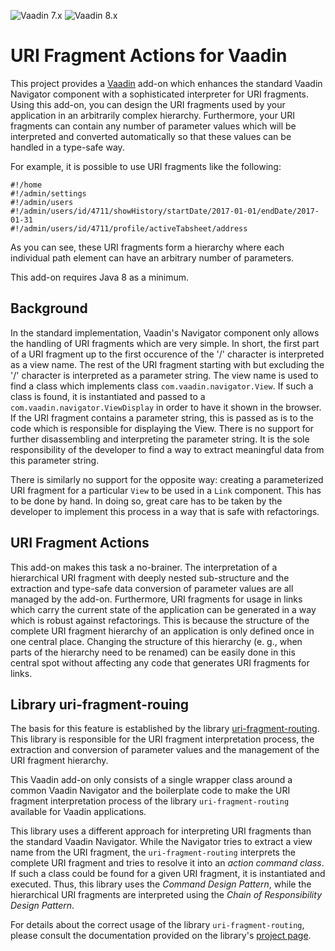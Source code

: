 ![Vaadin 7.x](https://img.shields.io/badge/Vaadin-7.x-blue.svg)
![Vaadin 8.x](https://img.shields.io/badge/Vaadin-8.x-ff69b4.svg)

URI Fragment Actions for Vaadin
===============================

This project provides a [Vaadin](https://vaadin.com/home) add-on which enhances the standard Vaadin Navigator component with a sophisticated interpreter for URI fragments. Using this add-on, you can design the URI fragments used by your application in an arbitrarily complex hierarchy. Furthermore, your URI fragments can contain any number of parameter values which will be interpreted and converted automatically so that these values can be handled in a type-safe way.

For example, it is possible to use URI fragments like the following:

```text
#!/home
#!/admin/settings
#!/admin/users
#!/admin/users/id/4711/showHistory/startDate/2017-01-01/endDate/2017-01-31
#!/admin/users/id/4711/profile/activeTabsheet/address
```

As you can see, these URI fragments form a hierarchy where each individual path element can have an arbitrary number of parameters.

This add-on requires Java 8 as a minimum.
  
Background
----------
In the standard implementation, Vaadin's Navigator component only allows the handling of URI fragments which are very simple. In short, the first part of a URI fragment up to the first occurence of the '/' character is interpreted as a view name. The rest of the URI fragment starting with but excluding the '/' character is interpreted as a parameter string. The view name is used to find a class which implements class `com.vaadin.navigator.View`. If such a class is found, it is instantiated and passed to a `com.vaadin.navigator.ViewDisplay` in order to have it shown in the browser. If the URI fragment contains a parameter string, this is passed as is to the code which is responsible for displaying the View. There is no support for further disassembling and interpreting the parameter string. It is the sole responsibility of the developer to find a way to extract meaningful data from this parameter string.
   
There is similarly no support for the opposite way: creating a parameterized URI fragment for a particular `View` to be used in a `Link` component. This has to be done by hand. In doing so, great care has to be taken by the developer to implement this process in a way that is safe with refactorings.
 
URI Fragment Actions
--------------------

This add-on makes this task a no-brainer. The interpretation of a hierarchical URI fragment with deeply nested sub-structure and the extraction and type-safe data conversion of parameter values are all managed by the add-on. Furthermore, URI fragments for usage in links which carry the current state of the application can be generated in a way which is robust against refactorings. This is because the structure of the complete URI fragment hierarchy of an application is only defined once in one central place. Changing the structure of this hierarchy (e. g., when parts of the hierarchy need to be renamed) can be easily done in this central spot without affecting any code that generates URI fragments for links.
   
Library uri-fragment-rouing
---------------------------
The basis for this feature is established by the library [uri-fragment-routing](https://github.com/rolandkrueger/uri-fragment-routing). This library is responsible for  the URI fragment interpretation process, the extraction and conversion of parameter values and the management of the URI fragment hierarchy.

This Vaadin add-on only consists of a single wrapper class around a common Vaadin Navigator and the boilerplate code to make the URI fragment interpretation process of the library `uri-fragment-routing` available for Vaadin applications.
  
This library uses a different approach for interpreting URI fragments than the standard Vaadin Navigator. While the Navigator tries to extract a view name from the URI fragment, the `uri-fragment-routing` interprets the complete URI fragment and tries to resolve it into an *action command class*. If such a class could be found for a given URI fragment, it is instantiated and executed. Thus, this library uses the *Command Design Pattern*, while the hierarchical URI fragments are interpreted using the *Chain of Responsibility Design Pattern*.

For details about the correct usage of the library `uri-fragment-routing`, please consult the documentation provided on the library's [project page](http://www.roklib.org/uri-fragment-routing/index.html).